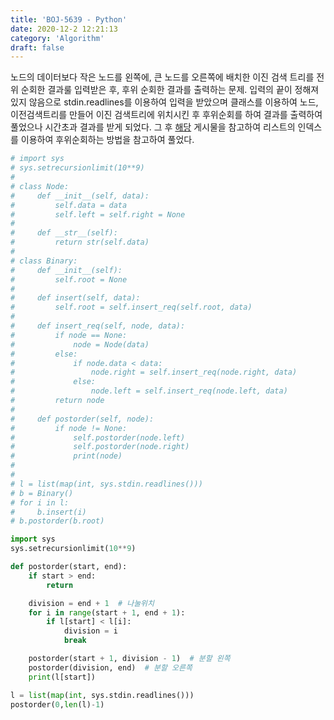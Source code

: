 ```yaml
---
title: 'BOJ-5639 - Python'
date: 2020-12-2 12:21:13
category: 'Algorithm'
draft: false
---
```

노드의 데이터보다 작은 노드를 왼쪽에, 큰 노드를 오른쪽에 배치한 이진 검색 트리를 전위 순회한 결과룰 입력받은 후, 후위 순회한 결과를 출력하는 문제. 입력의 끝이 정해져 있지 않음으로 stdin.readlines를 이용하여 입력을 받았으며 클래스를 이용하여 노드, 이전검색트리를 만들어 이진 검색트리에 위치시킨 후 후위순회를 하여 결과를 출력하여 풀었으나 시간초과 결과를 받게 되었다. 그 후 [해당](https://developmentdiary.tistory.com/442) 게시물을 참고하여 리스트의 인덱스를 이용하여 후위순회하는 방법을 참고하여 풀었다.
```python
# import sys
# sys.setrecursionlimit(10**9)
#
# class Node:
#     def __init__(self, data):
#         self.data = data
#         self.left = self.right = None
#
#     def __str__(self):
#         return str(self.data)
#
# class Binary:
#     def __init__(self):
#         self.root = None
#
#     def insert(self, data):
#         self.root = self.insert_req(self.root, data)
#
#     def insert_req(self, node, data):
#         if node == None:
#             node = Node(data)
#         else:
#             if node.data < data:
#                 node.right = self.insert_req(node.right, data)
#             else:
#                 node.left = self.insert_req(node.left, data)
#         return node
#
#     def postorder(self, node):
#         if node != None:
#             self.postorder(node.left)
#             self.postorder(node.right)
#             print(node)
#
#
# l = list(map(int, sys.stdin.readlines()))
# b = Binary()
# for i in l:
#     b.insert(i)
# b.postorder(b.root)

import sys
sys.setrecursionlimit(10**9)

def postorder(start, end):
    if start > end:
        return

    division = end + 1  # 나눌위치
    for i in range(start + 1, end + 1):
        if l[start] < l[i]:
            division = i
            break

    postorder(start + 1, division - 1)  # 분할 왼쪽
    postorder(division, end)  # 분할 오른쪽
    print(l[start])

l = list(map(int, sys.stdin.readlines()))
postorder(0,len(l)-1)

```